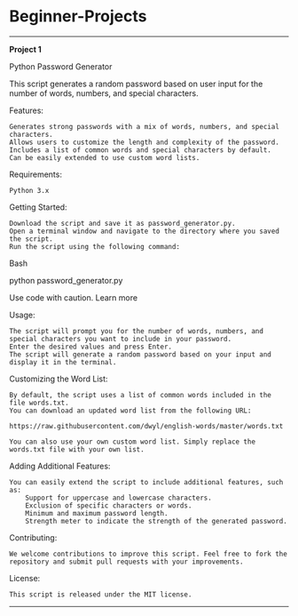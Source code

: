 # Beginner-Projects

***************************************************************************************************************************************
**Project 1**

Python Password Generator

This script generates a random password based on user input for the number of words, numbers, and special characters.

Features:

    Generates strong passwords with a mix of words, numbers, and special characters.
    Allows users to customize the length and complexity of the password.
    Includes a list of common words and special characters by default.
    Can be easily extended to use custom word lists.

Requirements:

    Python 3.x

Getting Started:

    Download the script and save it as password_generator.py.
    Open a terminal window and navigate to the directory where you saved the script.
    Run the script using the following command:

Bash

python password_generator.py

Use code with caution. Learn more

Usage:

    The script will prompt you for the number of words, numbers, and special characters you want to include in your password.
    Enter the desired values and press Enter.
    The script will generate a random password based on your input and display it in the terminal.

Customizing the Word List:

    By default, the script uses a list of common words included in the file words.txt.
    You can download an updated word list from the following URL:

    https://raw.githubusercontent.com/dwyl/english-words/master/words.txt

    You can also use your own custom word list. Simply replace the words.txt file with your own list.

Adding Additional Features:

    You can easily extend the script to include additional features, such as:
        Support for uppercase and lowercase characters.
        Exclusion of specific characters or words.
        Minimum and maximum password length.
        Strength meter to indicate the strength of the generated password.

Contributing:

    We welcome contributions to improve this script. Feel free to fork the repository and submit pull requests with your improvements.

License:

    This script is released under the MIT license.
***************************************************************************************************************************************
